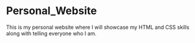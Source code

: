 # Personal_Website
This is my personal website where I will showcase my HTML and CSS skills along with telling everyone who I am.
